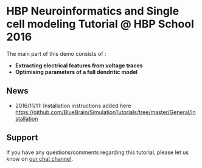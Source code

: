 # HBP Neuroinformatics and Single cell modeling Tutorial @ HBP School 2016

The main part of this demo consists of :
* **Extracting electrical features from voltage traces**
* **Optimising parameters of a full dendritic model**

## News

* 2016/11/11: Installation instructions added here https://github.com/BlueBrain/SimulationTutorials/tree/master/General/Installation

## Support

If you have any questions/comments regarding this tutorial, 
please let us know on [our chat channel](https://gitter.im/BlueBrain/SimulationTutorials).

